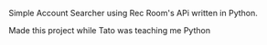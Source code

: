 Simple Account Searcher using Rec Room's APi written in Python.

Made this project while Tato was teaching me Python
